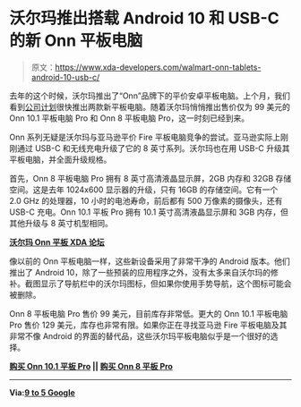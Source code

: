 # 沃尔玛推出搭载 Android 10 和 USB-C 的新 Onn 平板电脑

> 原文：<https://www.xda-developers.com/walmart-onn-tablets-android-10-usb-c/>

去年的这个时候，沃尔玛推出了“Onn”品牌下的平价安卓平板电脑。上个月，我们看到[公司计划](https://www.xda-developers.com/walmart-launching-onn-tablets-android-10-on-board/)很快推出两款新平板电脑。随着沃尔玛悄悄推出售价仅为 99 美元的 Onn 10.1 平板电脑 Pro 和 Onn 8 平板电脑 Pro，这一时刻已经到来。

Onn 系列无疑是沃尔玛与亚马逊平价 Fire 平板电脑竞争的尝试。亚马逊实际上刚刚通过 USB-C 和无线充电升级了它的 8 英寸系列。沃尔玛也在用 USB-C 升级其平板电脑，并全面升级规格。

首先，Onn 8 平板电脑 Pro 拥有 8 英寸高清液晶显示屏，2GB 内存和 32GB 存储空间。这是去年 1024x600 显示器的升级，只有 16GB 的存储空间。它有一个 2.0 GHz 的处理器，10 小时的电池寿命，前后都有 500 万像素的摄像头，还有 USB-C 充电。Onn 10.1 平板 Pro 拥有 10.1 英寸高清液晶显示屏和 3GB 内存，但其他升级与 8 英寸机型相同。

**[沃尔玛 Onn 平板 XDA 论坛](https://forum.xda-developers.com/walmart-onn-tablets)**

像以前的 Onn 平板电脑一样，这些新设备采用了非常干净的 Android 版本。他们推出了 Android 10，除了一些预装的应用程序之外，没有太多来自沃尔玛的修补。截图显示了导航栏中的沃尔玛图标，但如果你使用手势导航，这个图标可能会被删除。

Onn 8 平板电脑 Pro 售价 99 美元，目前库存非常低。更大的 Onn 10.1 平板电脑 Pro 售价 129 美元，库存也非常有限。如果你正在寻找亚马逊 Fire 平板电脑及其非常不像 Android 的界面的替代品，这些沃尔玛平板电脑似乎是一个很好的选择。

**[购买 Onn 10.1 平板 Pro](https://www.walmart.com/ip/onn-10-1-Tablet-Pro-32GB-Storage-3GB-RAM-Android-10-2GHz-Octa-Core-Processor-FHD-Display/435637419) || [购买 Onn 8 平板 Pro](https://www.walmart.com/ip/onn-8-Tablet-Pro-32GB-Storage-2GB-RAM-Android-10-2-0-GHz-Octa-Core-Processor-HD-Display/648267237)**

* * *

**Via:[9 to 5 Google](https://9to5google.com/2020/05/18/walmart-onn-tablet-pro-android-10-usb-c/amp/?__twitter_impression=true)**